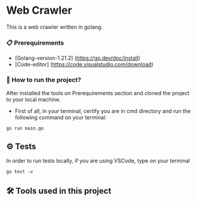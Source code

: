 # Web Crawler

This is a web crawler written in golang.

### 📋 Prerequirements

* [Golang-version-1.21.2] (https://go.dev/doc/install)
* [Code-editor] (https://code.visualstudio.com/download)

### 🔧 How to run the project?

After installed the tools on Prerequirements section and cloned the project to your local machine.

* First of all, in your terminal, certify you are in cmd directory and run the following command on your terminal:

```
go run main.go
```

## ⚙️ Tests

In order to run tests locally, if you are using VSCode, type on your terminal

```
go test -v
```

## 🛠️ Tools used in this project

